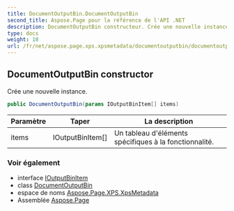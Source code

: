 ```yaml
---
title: DocumentOutputBin.DocumentOutputBin
second_title: Aspose.Page pour la référence de l'API .NET
description: DocumentOutputBin constructeur. Crée une nouvelle instance.
type: docs
weight: 10
url: /fr/net/aspose.page.xps.xpsmetadata/documentoutputbin/documentoutputbin/
---
```

## DocumentOutputBin constructor

Crée une nouvelle instance.

```csharp
public DocumentOutputBin(params IOutputBinItem[] items)
```

| Paramètre | Taper | La description |
| --- | --- | --- |
| items | IOutputBinItem[] | Un tableau d'éléments spécifiques à la fonctionnalité. |

### Voir également

* interface [IOutputBinItem](../../outputbin.ioutputbinitem/)
* class [DocumentOutputBin](../)
* espace de noms [Aspose.Page.XPS.XpsMetadata](../../documentoutputbin/)
* Assemblée [Aspose.Page](../../../)


